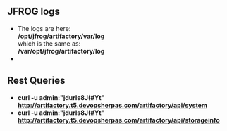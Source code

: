 
## JFROG logs

- The logs are here:  
**/opt/jfrog/artifactory/var/log**  
which is the same as:  
**/var/opt/jfrog/artifactory/log**
- 

## Rest Queries

- **curl -u admin:"jdurls8J(#Yt" http://artifactory.t5.devopsherpas.com/artifactory/api/system**
- **curl -u admin:"jdurls8J(#Yt" http://artifactory.t5.devopsherpas.com/artifactory/api/storageinfo**